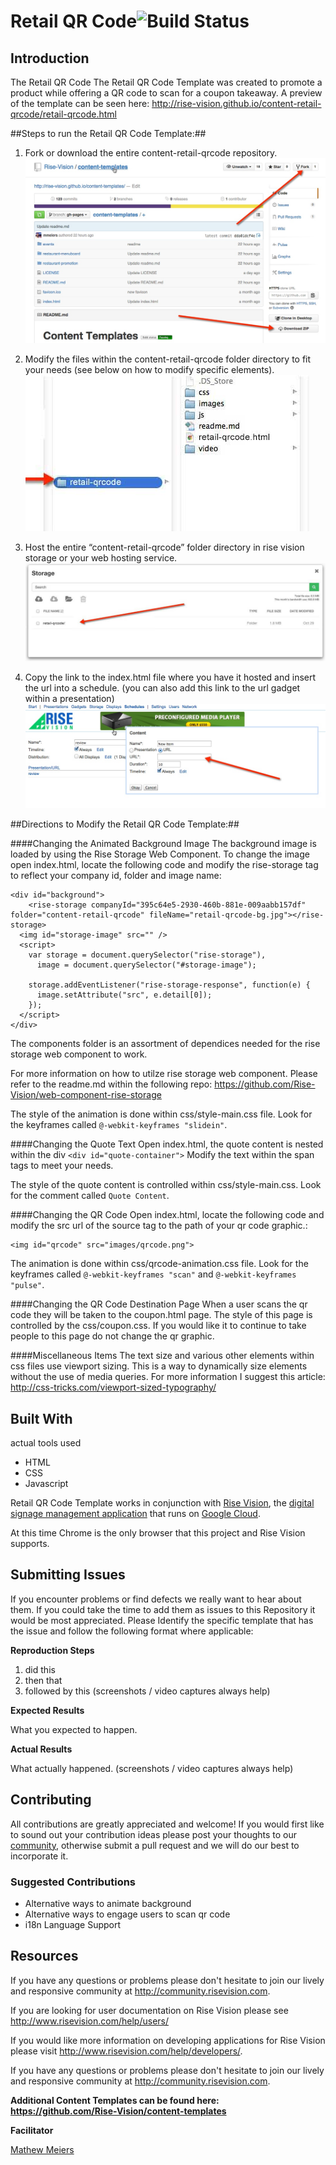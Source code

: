 
# Retail QR Code![Build Status](http://devtools1.risevision.com:8080/job/Storage-Client-BranchPush/badge/icon)

## Introduction

The Retail QR Code The Retail QR Code Template was created to promote a product while offering a QR code to scan for a coupon takeaway. A preview of the template can be seen here: http://rise-vision.github.io/content-retail-qrcode/retail-qrcode.html

##Steps to run the Retail QR Code Template:##

1. Fork or download the entire content-retail-qrcode repository.  
![alt tag](images/readme-step1.jpg)

2. Modify the files within the content-retail-qrcode folder directory to fit your needs (see below on how to modify specific elements).  
![alt tag](images/readme-step2.jpg)

3. Host the entire “content-retail-qrcode” folder directory in rise vision storage or your web hosting service.  
![alt tag](images/readme-step3.jpg)

4. Copy the link to the index.html file where you have it hosted and insert the url into a schedule. (you can also add this link to the url gadget within a presentation)  
![alt tag](images/readme-step4.jpg)


##Directions to Modify the Retail QR Code Template:##

####Changing the Animated Background Image
The background image is loaded by using the Rise Storage Web Component.
To change the image open index.html, locate the following code and modify the rise-storage tag to reflect your company id, folder and image name:

```
<div id="background">
	<rise-storage companyId="395c64e5-2930-460b-881e-009aabb157df" folder="content-retail-qrcode" fileName="retail-qrcode-bg.jpg"></rise-storage>
  <img id="storage-image" src="" />
  <script>
    var storage = document.querySelector("rise-storage"),
      image = document.querySelector("#storage-image");

    storage.addEventListener("rise-storage-response", function(e) {
      image.setAttribute("src", e.detail[0]);
    });
  </script>
</div>
```

The components folder is an assortment of dependices needed for the rise storage web component to work.

For more information on how to utilze rise storage web component. Please refer to the readme.md within the following repo:
https://github.com/Rise-Vision/web-component-rise-storage

The style of the animation is done within css/style-main.css file. Look for the keyframes called ```@-webkit-keyframes "slidein"```.

####Changing the Quote Text
Open index.html, the quote content is nested within the div ```<div id="quote-container">``` Modify the text within the span tags to meet your needs. 

The style of the quote content is controlled within css/style-main.css. Look for the comment called ```Quote Content```.

####Changing the QR Code
Open index.html, locate the following code and modify the src url of the source tag to the path of your qr code graphic.:

```
<img id="qrcode" src="images/qrcode.png">
```

The animation is done within css/qrcode-animation.css file. Look for the keyframes called ```@-webkit-keyframes "scan"``` and ```@-webkit-keyframes "pulse"```.
 
 
####Changing the QR Code Destination Page
When a user scans the qr code they will be taken to the coupon.html page. The style of this page is controlled by the css/coupon.css. 
If you would like it to continue to take people to this page do not change the qr graphic. 

####Miscellaneous Items
The text size and various other elements within css files use viewport sizing.
This is a way to dynamically size elements without the use of media queries.
For more information I suggest this article: http://css-tricks.com/viewport-sized-typography/

## Built With
actual tools used
- HTML
- CSS
- Javascript

Retail QR Code Template works in conjunction with [Rise Vision](http://www.risevision.com), the [digital signage management application](http://rva.risevision.com/) that runs on [Google Cloud](https://cloud.google.com).

At this time Chrome is the only browser that this project and Rise Vision supports.

## Submitting Issues
If you encounter problems or find defects we really want to hear about them. If you could take the time to add them as issues to this Repository it would be most appreciated. Please Identify the specific template that has the issue and follow the following format where applicable:

**Reproduction Steps**

1. did this
2. then that
3. followed by this (screenshots / video captures always help)

**Expected Results**

What you expected to happen.

**Actual Results**

What actually happened. (screenshots / video captures always help)

## Contributing
All contributions are greatly appreciated and welcome! If you would first like to sound out your contribution ideas please post your thoughts to our [community](http://community.risevision.com), otherwise submit a pull request and we will do our best to incorporate it.

### Suggested Contributions
- Alternative ways to animate background
- Alternative ways to engage users to scan qr code
- i18n Language Support

## Resources
If you have any questions or problems please don't hesitate to join our lively and responsive community at http://community.risevision.com.

If you are looking for user documentation on Rise Vision please see http://www.risevision.com/help/users/

If you would like more information on developing applications for Rise Vision please visit http://www.risevision.com/help/developers/.

 If you have any questions or problems please don't hesitate to join our lively and responsive community at http://community.risevision.com.
 
**Additional Content Templates can be found here: https://github.com/Rise-Vision/content-templates**

**Facilitator**

[Mathew Meiers](https://github.com/mmeiers "Mathew Meiers")